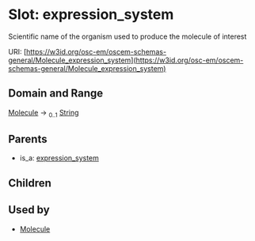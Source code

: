 
# Slot: expression_system

Scientific name of the organism used to produce the molecule of interest

URI: [https://w3id.org/osc-em/oscem-schemas-general/Molecule_expression_system](https://w3id.org/osc-em/oscem-schemas-general/Molecule_expression_system)


## Domain and Range

[Molecule](Molecule.md) &#8594;  <sub>0..1</sub> [String](types/String.md)

## Parents

 *  is_a: [expression_system](expression_system.md)

## Children


## Used by

 * [Molecule](Molecule.md)
